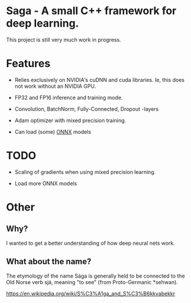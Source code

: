 
# Saga - A small C++ framework for deep learning.

This project is still very much work in progress.

# Features

* Relies exclusively on NVIDIA's cuDNN and cuda libraries. Ie, this does not work without an NVIDIA GPU.

* FP32 and FP16 inference and training mode.

* Convolution, BatchNorm, Fully-Connected, Dropout -layers

* Adam optimizer with mixed precision training.

* Can load (some) [ONNX](https://onnx.ai) models

# TODO

* Scaling of gradients when using mixed precision learning.

* Load more ONNX models



# Other

## Why?

I wanted to get a better understanding of how deep neural nets work.

## What about the name?

The etymology of the name Sága is generally held to be connected to the Old Norse verb sjá, meaning "to see" (from Proto-Germanic *sehwan).

https://en.wikipedia.org/wiki/S%C3%A1ga_and_S%C3%B6kkvabekkr

